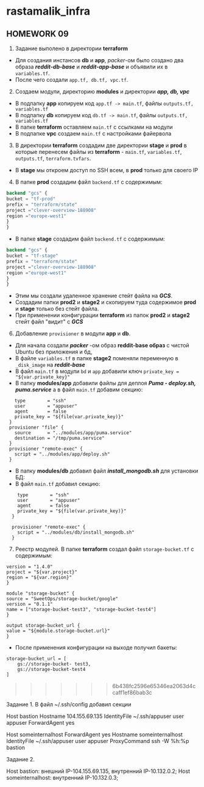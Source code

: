 # rastamalik_infra

## HOMEWORK 09
1. Задание выполено в директории **terraform** 
* Для создания инстансов **db** и **app**, *packer*-ом было создано два образа ***reddit-db-base*** и ***reddit-app-base*** и   объявили их в ```variables.tf```.
* После чего создали ```app.tf, db.tf, vpc.tf```.
2. Создаем модули, директорию **modules** и директории ***app, db, vpc***
* В подпапку **app** копируем код ```app.tf -> main.tf```, файлы ```outputs.tf, variables.tf``` 
* В подпапку **db** копируем код ```db.tf -> main.tf```, файлы ```outputs.tf, variables.tf``` 
* В папке **terraform** оставляем ```main.tf``` c ссылками на модули 
* В подпапке **vpc** создаем ```main.tf``` c настройками файервола 
3. В директории **terraform** создадим две директории **stage** и **prod** в которые перенесем файлы из **terraform** -  ```main.tf```, ```variables.tf```, ```outputs.tf```, ```terraform.tvfars```.
* В **stage** мы откроем доступ по SSH всем, в **prod** только для своего IP 
4. В папке **prod** создадим файл ```backend.tf``` c содержимым:
 ```terraform { 
 backend "gcs" { 
 bucket = "tf-prod" 
 prefix = "terraform/state"
 project ="clever-overview-188908" 
 region ="europe-west1"
 } 
 }
```
* В папке **stage** создадим файл ```backend.tf``` c содержимым:
```terraform { 
backend "gcs" { 
bucket = "tf-stage" 
prefix = "terraform/state" 
project ="clever-overview-188908" 
region ="europe-west1" 
} 
} 
```

* Этим мы создали удаленное хранение стейт файла на ***GCS***. 
* Создадим папки **prod2** и **stage2** и скопируем туда содержимое **prod** и **stage** только без стейт файла. 
* При применении конфигурации **terraform** из папок **prod2** и **stage2** стейт файл "видит" c ***GCS*** 

6. Добавление ```provisioner``` в модули **app** и **db**. 
* Для начала создали ***packer*** -ом образ **reddit-base образ** с чистой Ubuntu без приложения и бд, 
* В файле ```variables.tf``` в папке **stage2** поменяли переменную в  ```_disk_image``` на ***reddit-base*** 
* В файл ```main.tf``` в модули ```bd``` и ```app``` добавили ключ ```private_key = "${var.private_key}"```
* В папку **modules/app** добавили файлы для деплоя ***Puma - deploy.sh, puma.service*** а в файл ```main.tf``` добавим секцию: 
 ```connection { 
    type        = "ssh" 
    user        = "appuser" 
    agent       = false 
    private_key = "${file(var.private_key)}" 
  } 
  provisioner "file" { 
    source      = "../modules/app/puma.service" 
    destination = "/tmp/puma.service" 
  } 
  provisioner "remote-exec" { 
    script = "../modules/app/deploy.sh" 
  } 
  ```
* В папку **modules/db** добавил файл ***install_mongodb.sh*** для установки БД:
* В файл ```main.tf``` добавил секцию: 

```connection { 
    type        = "ssh" 
    user        = "appuser" 
    agent       = false 
    private_key = "${file(var.private_key)}" 
  } 

  provisioner "remote-exec" { 
    script = "../modules/db/install_mongodb.sh" 
  } 
```
7. Реестр модулей. 
В папке **terraform** создал файл ```storage-bucket.tf``` c содержимым:

```provider "google" { 
version = "1.4.0" 
project = "${var.project}" 
region = "${var.region}" 
} 

module "storage-bucket" { 
source = "SweetOps/storage-bucket/google" 
version = "0.1.1" 
name = ["storage-bucket-test3", "storage-bucket-test4"] 
} 

output storage-bucket_url { 
value = "${module.storage-bucket.url}" 
} 
```
* После применения конфигурации на выходе получил бакеты: 
```Outputs: 
storage-bucket_url = [ 
    gs://storage-bucket- test3, 
    gs://storage-bucket-test4 
] 
```
>>>>>>> 6b438fc2596e65346ea2063d4ccaff1ef86bab3c







Задание 1.
В файл ~/.ssh/config добавил секции


Host bastion
Hostname 104.155.69.135 
IdentityFile ~/.ssh/appuser
user appuser
ForwardAgent yes


Host someinternalhost
ForwardAgent yes
Hostname someinternalhost
IdentityFile ~/.ssh/appuser
user appuser
ProxyCommand ssh -W %h:%p bastion

Задание 2.

Host bastion:  внешний IP-104.155.69.135, внутренний IP-10.132.0.2;
Host someinternalhost: внутренний IP-10.132.0.3;

